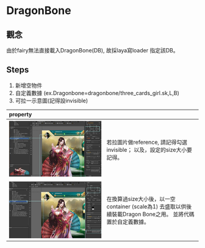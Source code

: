 # DragonBone

## 觀念

由於fairy無法直接載入DragonBone\(DB\), 故採laya寫loader 指定該DB。

## Steps

1. 新增空物件
2. 自定義數據 \(ex.Dragonbone=dragonbone/three\_cards\_girl.sk,L,B\)
3. 可拉一示意圖\(記得設invisible\)

| property |  |
| :--- | :--- |
| ![my caption](.gitbook/assets/dbone01_1.jpg) | 若拉圖片做reference, 請記得勾選invisible； 以及，設定的size大小要記得。 |
| ![](.gitbook/assets/dbone01_2.jpg) | 在換算過size大小後，以一空container \(scale為1\) 去盛取以供後續裝載Dragon Bone之用。 並將代碼置於自定義數據。 |

